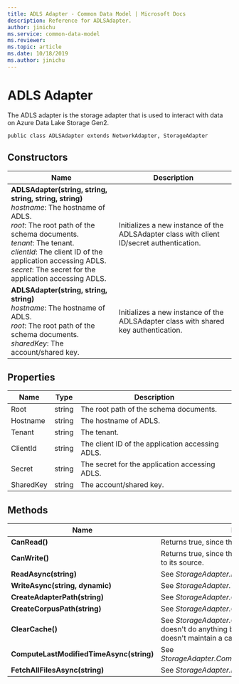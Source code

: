 ```yaml
---
title: ADLS Adapter - Common Data Model | Microsoft Docs
description: Reference for ADLSAdapter.
author: jinichu
ms.service: common-data-model
ms.reviewer: 
ms.topic: article
ms.date: 10/18/2019
ms.author: jinichu
---
```


# ADLS Adapter

The ADLS adapter is the storage adapter that is used to interact with data on Azure Data Lake Storage Gen2.

```
public class ADLSAdapter extends NetworkAdapter, StorageAdapter
```

## Constructors
|Name|Description|
|---|---|
|**ADLSAdapter(string, string, string, string, string)**<br/>*hostname*: The hostname of ADLS.<br/>*root*: The root path of the schema documents.<br/>*tenant*: The tenant.<br/>*clientId*: The client ID of the application accessing ADLS.<br/>*secret*: The secret for the application accessing ADLS.|Initializes a new instance of the ADLSAdapter class with client ID/secret authentication.|
|**ADLSAdapter(string, string, string)**<br/>*hostname*: The hostname of ADLS.<br/>*root*: The root path of the schema documents.<br/>*sharedKey*: The account/shared key.|Initializes a new instance of the ADLSAdapter class with shared key authentication.|

## Properties
|Name|Type|Description|
|---|---|---|
|Root|string|The root path of the schema documents.|
|Hostname|string| The hostname of ADLS.|
|Tenant|string|The tenant.|
|ClientId|string|The client ID of the application accessing ADLS.|
|Secret|string|The secret for the application accessing ADLS.|
|SharedKey|string|The account/shared key.|

## Methods
|Name|Description|Return Type|
|---|---|---|
|**CanRead()**|Returns true, since the ADLSAdapter can read data.|boolean|
|**CanWrite()**|Returns true, since the ADLSAdapter can write data to its source.|boolean|
|**ReadAsync(string)**|See *StorageAdapter.ReadAsync(...)*.|Task\<string>|
|**WriteAsync(string, dynamic)**|See *StorageAdapter.WriteAsync(...)*.|Task|
|**CreateAdapterPath(string)**|See *StorageAdapter.CreateAdapterPath(...)*.|string|
|**CreateCorpusPath(string)**|See *StorageAdapter.CreateCorpusPath(...)*.|string|
|**ClearCache()**|See *StorageAdapter.ClearCache()*. This method doesn't do anything because the ADLSAdapter doesn't maintain a cache.|void|
|**ComputeLastModifiedTimeAsync(string)**|See *StorageAdapter.ComputeLastModifiedTimeAsync(...)*.|Task\<DateTimeOffset?>|
|**FetchAllFilesAsync(string)**|See *StorageAdapter.FetchAllFilesAsync(...)*.|Task\<List\<string>>|
